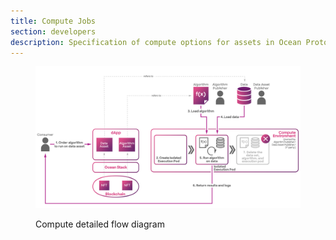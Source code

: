 ```yaml
---
title: Compute Jobs
section: developers
description: Specification of compute options for assets in Ocean Protocol.
---
```


<figure><img src="../../.gitbook/assets/c2d/c2d_compute_job.png" alt=""><figcaption><p>Compute detailed flow diagram</p></figcaption></figure>


